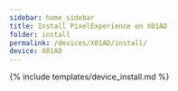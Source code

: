 ```yaml
---
sidebar: home_sidebar
title: Install PixelExperience on X01AD
folder: install
permalink: /devices/X01AD/install/
device: X01AD
---
```

{% include templates/device_install.md %}
